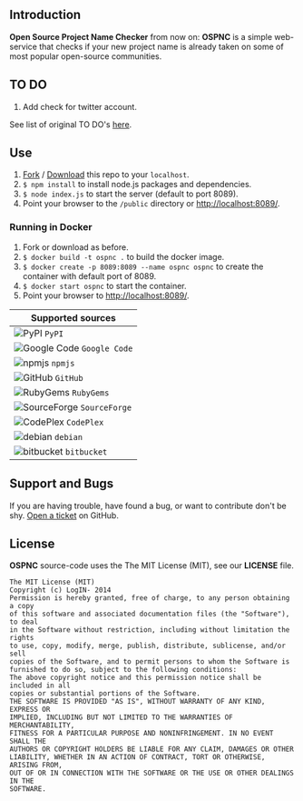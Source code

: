 ## Introduction
**Open Source Project Name Checker** from now on: **OSPNC** is a simple web-service that checks if your new
project name is already taken on some of most popular open-source communities.

## TO DO
1. Add check for twitter account.

See list of original TO DO's [here](TODO.md).

## Use
1. [Fork](https://github.com/LogIN-/ospnc/fork) / [Download](https://github.com/LogIN-/ospnc/archive/master.zip) this repo to your `localhost`.
2. `$ npm install` to install node.js packages and dependencies.
3. `$ node index.js` to start the server (default to port 8089).
4. Point your browser to the `/public` directory or [http://localhost:8089/](http://localhost:8089/).

### Running in Docker
1. Fork or download as before.
2. `$ docker build -t ospnc .` to build the docker image.
3. `$ docker create -p 8089:8089 --name ospnc ospnc` to create the container with default port of 8089.
4. `$ docker start ospnc` to start the container.
4. Point your browser to [http://localhost:8089/](http://localhost:8089/).

Supported sources |
--- |
![PyPI](https://raw.githubusercontent.com/LogIN-/ospnc/master/public/template/images/favicons/pypi_16x16.png "PyPI") `PyPI` |
![Google Code](https://raw.githubusercontent.com/LogIN-/ospnc/master/public/template/images/favicons/google-code_16x16.png "Google Code") `Google Code` |
![npmjs](https://raw.githubusercontent.com/LogIN-/ospnc/master/public/template/images/favicons/npmjs_16x16.png "npmjs") `npmjs` |
![GitHub](https://raw.githubusercontent.com/LogIN-/ospnc/master/public/template/images/favicons/github_16x16.png "GitHub") `GitHub` |
![RubyGems](https://raw.githubusercontent.com/LogIN-/ospnc/master/public/template/images/favicons/rubygems_16x16.png "RubyGems") `RubyGems` |
![SourceForge](https://raw.githubusercontent.com/LogIN-/ospnc/master/public/template/images/favicons/sourceforge_16x16.png "SourceForge") `SourceForge` |
![CodePlex](https://raw.githubusercontent.com/LogIN-/ospnc/master/public/template/images/favicons/codeplex_16x16.png "CodePlex") `CodePlex` |
![debian](https://raw.githubusercontent.com/LogIN-/ospnc/master/public/template/images/favicons/debian_16x16.png "debian") `debian` |
![bitbucket](https://raw.githubusercontent.com/LogIN-/ospnc/master/public/template/images/favicons/bitbucket_16x16.png "bitbucket") `bitbucket` |


## Support and Bugs
If you are having trouble, have found a bug, or want to contribute don't be shy.
[Open a ticket](https://github.com/LogIN-/ospnc/issues) on GitHub.

## License
**OSPNC** source-code uses the The MIT License (MIT), see our **LICENSE** file.
```
The MIT License (MIT)
Copyright (c) LogIN- 2014
Permission is hereby granted, free of charge, to any person obtaining a copy
of this software and associated documentation files (the "Software"), to deal
in the Software without restriction, including without limitation the rights
to use, copy, modify, merge, publish, distribute, sublicense, and/or sell
copies of the Software, and to permit persons to whom the Software is
furnished to do so, subject to the following conditions:
The above copyright notice and this permission notice shall be included in all
copies or substantial portions of the Software.
THE SOFTWARE IS PROVIDED "AS IS", WITHOUT WARRANTY OF ANY KIND, EXPRESS OR
IMPLIED, INCLUDING BUT NOT LIMITED TO THE WARRANTIES OF MERCHANTABILITY,
FITNESS FOR A PARTICULAR PURPOSE AND NONINFRINGEMENT. IN NO EVENT SHALL THE
AUTHORS OR COPYRIGHT HOLDERS BE LIABLE FOR ANY CLAIM, DAMAGES OR OTHER
LIABILITY, WHETHER IN AN ACTION OF CONTRACT, TORT OR OTHERWISE, ARISING FROM,
OUT OF OR IN CONNECTION WITH THE SOFTWARE OR THE USE OR OTHER DEALINGS IN THE
SOFTWARE.
```
